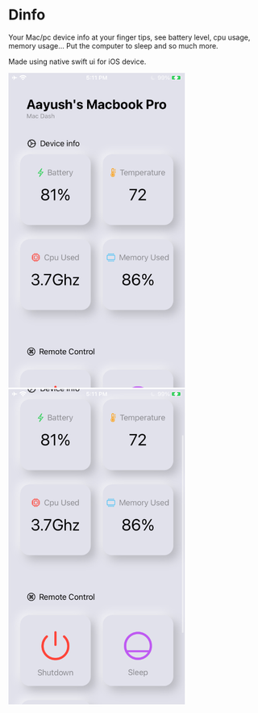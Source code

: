 # Dinfo
Your Mac/pc device info at your finger tips, see battery level, cpu usage, memory usage... Put the computer to sleep and so much more.

Made using native swift ui for iOS device.

<img src="https://raw.githubusercontent.com/Aayush9029/Dinfo/master/readme/info.PNG" width="350px"/>  <img src="https://raw.githubusercontent.com/Aayush9029/Dinfo/master/readme/remote.PNG" width="350px"/>
